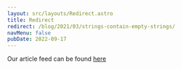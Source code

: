 ```yaml
---
layout: src/layouts/Redirect.astro
title: Redirect
redirect: /blog/2021/03/strings-contain-empty-strings/
navMenu: false
pubDate: 2022-09-17
---
```

<div>
Our article feed can be found <a href="/blog/2021/03/strings-contain-empty-strings/">here</a>
</div>
